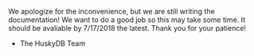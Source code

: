 We apologize for the inconvenience, but we are still writing the documentation!
We want to do a good job so this may take some time. It should be avaliable
by 7/17/2018 the latest. Thank you for your patience!

- The HuskyDB Team